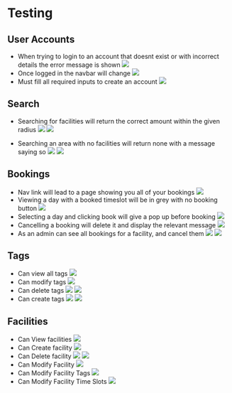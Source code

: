 # Testing
## User Accounts
- When trying to login to an account that doesnt exist or with incorrect details the error message is shown
![](documentation/testing/incorrect_no_exist.png)
- Once logged in the navbar will change
![](documentation/testing/login_change_nav.png)
- Must fill all required inputs to create an account
![](documentation/testing/failed_signup.png)

## Search
- Searching for facilities will return the correct amount within the given radius
![](documentation/testing/successful_search_step1.png)
![](documentation/testing/successful_search_step2.png)

- Searching an area with no facilities will return none with a message saying so
![](documentation/testing/unsuccessful_search_step1.png)
![](documentation/testing/unsuccessful_search_step2.png)

## Bookings
- Nav link will lead to a page showing you all of your bookings
![](documentation/testing/view_my_bookings.png)
- Viewing a day with a booked timeslot will be in grey with no booking button
![](documentation/testing/booked.png)
- Selecting a day and clicking book will give a pop up before booking
![](documentation/testing/booking.png)
- Cancelling a booking will delete it and display the relevant message
![](documentation/testing/cancel.png)
- As an admin can see all bookings for a facility, and cancel them
![](documentation/testing/bookings_others.png)
![](documentation/testing/cancel_other.png)

## Tags
- Can view all tags
![](documentation/screenshots/admin_tags.png)
- Can modify tags
![](documentation/testing/modify_admin_tag.png)
- Can delete tags
![](documentation/testing/tag_delete_message.png)
![](documentation/testing/success_delete_tag.png)
- Can create tags
![](documentation/testing/tag_create_form.png)
![](documentation/testing/tag_create_success.png)

## Facilities
- Can View facilities
![](documentation/screenshots/admin_facilities.png)
- Can Create facility
![](documentation/CRUD/facility_delete.png])
- Can Delete facility
![](documentation/testing/delete_facility.png)
![](documentation/testing/delete_success.png)
- Can Modify Facility
![](documentation/CRUD/facility_modify.png)
- Can Modify Facility Tags
![](documentation/CRUD/facility_tags_modify_delete_add.png)
- Can Modify Facility Time Slots
![](documentation/CRUD/timeslots_whole_crud.png) 
